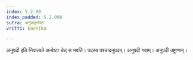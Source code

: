 ```yaml
---
index: 5.2.90
index_padded: 5.2.090
sutra: अनुपद्यन्वेष्टा
vritti: kashika

---
```

अनुपदी इति निपात्यते अन्वेष्टा चेत् स भवति। पदस्य पश्चादनुपदम्। अनुपदी गवाम्। अनुपदी उष्ट्राणाम्।